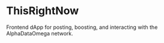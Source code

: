 # ThisRightNow

Frontend dApp for posting, boosting, and interacting with the AlphaDataOmega network.
